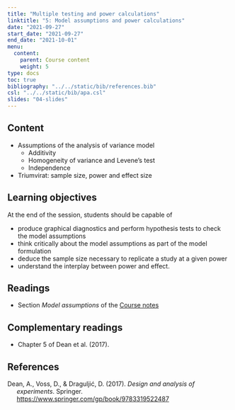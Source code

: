 ```yaml
---
title: "Multiple testing and power calculations"
linktitle: "5: Model assumptions and power calculations"
date: "2021-09-27"
start_date: "2021-09-27"
end_date: "2021-10-01"
menu:
  content:
    parent: Course content
    weight: 5
type: docs
toc: true
bibliography: "../../static/bib/references.bib"
csl: "../../static/bib/apa.csl"
slides: "04-slides"
---
```


## Content

-   Assumptions of the analysis of variance model
    -   Additivity
    -   Homogeneity of variance and Levene’s test
    -   Independence
-   Triumvirat: sample size, power and effect size

## Learning objectives

At the end of the session, students should be capable of

-   produce graphical diagnostics and perform hypothesis tests to check the model assumptions
-   think critically about the model assumptions as part of the model formulation
-   deduce the sample size necessary to replicate a study at a given power
-   understand the interplay between power and effect.

## Readings

-   <i class="fas fa-book"></i> Section *Model assumptions* of the [Course notes](https://lbelzile.github.io/math80667a/onewayanova.html#model-assumptions)

## Complementary readings

-   <i class="fas fa-book"></i> Chapter 5 of Dean et al. (2017).

<!--
- <i class="fas fa-book"></i> Andrew Gelman's blog on [Ethical responsibility of research assistants](https://statmodeling.stat.columbia.edu/2021/09/18/for-a-research-assistant-do-you-think-there-is-an-ethical-responsibility-to-inform-your-supervisor-principal-investigator-if-they-change-their-analysis-plan-multiple-times-during-the-research-proje/): a discussion of _p_-hacking, which consists in selectively reporting only tests that are significant, making it seem as they were planned comparisons. 



## Slides

The slides for today's lesson are available online as an HTML file. Use the buttons below to open the slides either as an interactive website or as a static PDF (for printing or storing for later). You can also click in the slides below and navigate through them with your left and right arrow keys.

`{{% slide-buttons %}}`{=html}

<ul class="nav nav-tabs" id="slide-tabs" role="tablist">
<li class="nav-item">
<a class="nav-link active" id="introduction-tab" data-toggle="tab" href="#introduction" role="tab" aria-controls="introduction" aria-selected="true">Introduction</a>
</li>
<li class="nav-item">
<a class="nav-link" id="multiple-testing-tab" data-toggle="tab" href="#multiple-testing" role="tab" aria-controls="multiple-testing" aria-selected="false">Multiple testing</a>
</li>
</ul>
<div class="tab-content" id="slide-tabs">
<div class="tab-pane fade show active" id="introduction" role="tabpanel" aria-labelledby="introduction-tab">
<div class="embed-responsive embed-responsive-16by9">
<iframe class="embed-responsive-item" src="/slides/04-slides.html#1"></iframe>
</div>
</div>
<div class="tab-pane fade" id="multiple-testing" role="tabpanel" aria-labelledby="multiple-testing-tab">
<div class="embed-responsive embed-responsive-16by9">
<iframe class="embed-responsive-item" src="/slides/04-slides.html#multiple-testing"></iframe>
</div>
</div>
</div>


## In-class

-->
<!-- 
{{% div fyi %}}
**Fun fact**: If you type <kbd>?</kbd> (or <kbd>shift</kbd> + <kbd>/</kbd>) while going through the slides, you can see a list of special slide-specific commands.
{{% /div %}}





-->

## References

<div id="refs" class="references csl-bib-body hanging-indent" line-spacing="2">

<div id="ref-Dean:2017" class="csl-entry">

Dean, A., Voss, D., & Draguljić, D. (2017). *Design and analysis of experiments*. Springer. <https://www.springer.com/gp/book/9783319522487>

</div>

</div>
